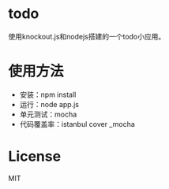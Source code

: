 todo
====

使用knockout.js和nodejs搭建的一个todo小应用。

使用方法
========

* 安装：npm install
* 运行：node app.js
* 单元测试：mocha
* 代码覆盖率：istanbul cover _mocha

License
=======

MIT

